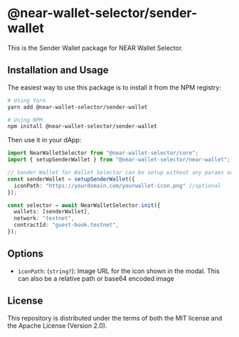 # @near-wallet-selector/sender-wallet

This is the Sender Wallet package for NEAR Wallet Selector.

## Installation and Usage

The easiest way to use this package is to install it from the NPM registry:

```bash
# Using Yarn
yarn add @near-wallet-selector/sender-wallet

# Using NPM.
npm install @near-wallet-selector/sender-wallet
```

Then use it in your dApp:

```ts
import NearWalletSelector from "@near-wallet-selector/core";
import { setupSenderWallet } from "@near-wallet-selector/near-wallet";

// Sender Wallet for Wallet Selector can be setup without any params or it can take one optional param.
const senderWallet = setupSenderWallet({
  iconPath: "https://yourdomain.com/yourwallet-icon.png" //optional
});

const selector = await NearWalletSelector.init({
  wallets: [senderWallet],
  network: "testnet",
  contractId: "guest-book.testnet",
});
```

## Options

- `iconPath`: (`string?`): Image URL for the icon shown in the modal. This can also be a relative path or base64 encoded image

## License

This repository is distributed under the terms of both the MIT license and the Apache License (Version 2.0).
